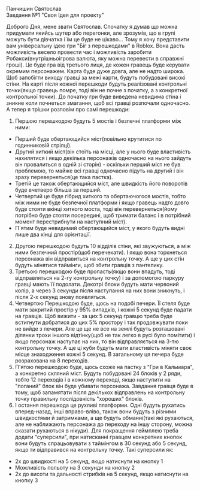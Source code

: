 Панчишин Святослав  
Завдання №1 "Своя Ідея для проекту"  

Доброго Дня, мене звати Святослав. Спочатку я думав що можна придумати якийсь шутер або перегонки, але зрозумів, що в групі можуть бути дівчатка і їм це буде не цікаво... Тому я хочу представити вам універсальну ідею гри "Біг з перешкодами" в Roblox.
Вона дасть можливість весело провести час і можливість заробити Робакси(внутрішньоігрова валюта, яку можна перевести в справжні гроші).
Це буде гра від третього лиця, де кожен гравець буде керувати окремим персонажем. Карта буде дуже довга, але не надто широка. Щоб запобігти виходу гравці за межі карти, будуть побудовані високі стіни.
На карті після кожної перешкоди будуть реалізовані контрольні точки(якщо гравець помре, тоді він не почне з початку, а з конкретної контрольної точки).
До початку гри буде виведена невидима стіна і зникне коли почнеться змагання, щоб всі гравці розпочали одночасно.
А тепер я трішки розповім про самі перешкоди:
1) Першою перешкодою будуть 5 мостів і безпечні платформи між ними:
- Перший буде обертающийся міст(повільно крутитися по годинниковій стрілці).
- Другий хиткий міст(він стоїть на місці, але у нього буде властивість нахилятися і якщо декілька персонажів одночасно на нього зайдуть він провалиться в одній зі сторін) - оскільки перший міст не був проблемою, то майже всі гравці одночасно підуть на другий і він зразу перевернеться(це така пастка).
- Третій це також обертающийся міст, але швидкість його поворотів буде вчетверо більша за перший.
- Четвертий це буде гібрид хиткого та обертаючогося мостів, тобто між ними не буде безпечної платформи і якщо гравець надто довго буде стояти вкінці хиткого моста, тоді він перевернеться(йому потрібно буде стояти посередині, щоб тримати баланс і в потрібний момент перестрибнути на наступний міст).
- П`ятим буде невидимий обертающийся міст, у якого будуть видні лише два кінці для орієнтації.
2) Другою перешкодою будуть 10 відділів стіни, які звужуються, а між ними безпечний простір(щоб перечекати). І якщо вона торкнеться персонажа він відправиться на контрольну точку. А ще у цих стін будуть мінятися таймінги, щоб збити гравців з пантелику.
3) Третьою перешкодою буде пропасть(якщо вони впадуть, тоді відправляться на 2-гу контрольну точку) і за допомогою паркуру гравці мають її подолати. Декотрі блоки будуть мати червоний колір, а через 3 секунди після наступання на них вони зникнуть, і після 2-х секунд знову появляться.
4) Четвертою Перешкодою буде, щось на подобі печери. Її стеля буде мати закритий простір у 95% випадків, і кожні 5 секунд буде падати на гравців. Щоб вижити - за цих 5 секунд гравцю треба буде встигнути добратися до цих 5% простору і так продовжувати поки не вийде з печери. Але це ще не все на землі будуть розташовані ділянки трохи іншого відтінку(щоб не так легко в русі було помітити) і якщо персонаж наступає на них, то він відправляється на 3-тю контрольну точку. А ще ці куби будуть мати властивість міняти своє місце знаходження кожні 5 секунд. В загальному ця печера буде розрахована на 8 переходів.
5) П'ятою перешкодою буде, щось схоже на пастку з "Гри в Кальмара", а конкретно скляний міст. Будуть побудовані 24 блоків у 2 ряди, тобто 12 переходів і в кожному переході, якщо наступити на "поганий" блок він буде убивати персонажа. Завдання гравця буде в тому, щоб запамятати після декількох відправлень на контрольну точку правильну послідовність "хороших" блоків.
6) І остання перешкода це рухливі платформи. Одні будуть рухатись вперед-назад, інші вправо-вліво, також вони будуть з різними швидкостями й затримками, а ще будуть обманні(такі які рухаються, але не наближають персонажа до переходу на іншу сторону, можна сказати рухаються в нікуди).
Для покращення геймплею треба додати "суперсили", при натисканні гравцем конкретних кнопок вони будуть спрацьовувати з таймінгом в 30 секунд або 5 секунд, якщо ти відправився на контрольну точку. Такі суперсили як:
- 2х до швидкості на 5 секунд, якщо натиснути на кнопку 1
- Можливість польоту на 3 секунди на кнопку 2
- 2х до висоти та дальності стрибків на 5 секунд, якщо натиснути на кнопку 3
